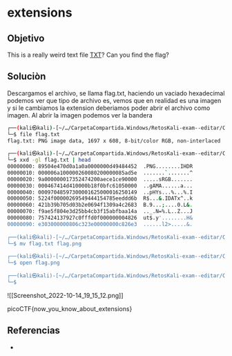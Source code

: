 # extensions
## Objetivo
This is a really weird text file [TXT](https://jupiter.challenges.picoctf.org/static/e7e5d188621ee705ceeb0452525412ef/flag.txt)? Can you find the flag?

## Soluciòn
Descargamos el archivo, se llama flag.txt, haciendo un vaciado hexadecimal podemos ver que tipo de archivo es, vemos que en realidad es una imagen y si le cambiamos la extension deberiamos poder abrir el archivo como imagen. Al abrir la imagen podemos ver la bandera
```bash
┌──(kali㉿kali)-[~/…/CarpetaCompartida.Windows/RetosKali-exam--editar/CarpetaKali-exam1/Retos-Forensic picoCTF 2019]
└─$ file flag.txt
flag.txt: PNG image data, 1697 x 608, 8-bit/color RGB, non-interlaced
                                                                         
┌──(kali㉿kali)-[~/…/CarpetaCompartida.Windows/RetosKali-exam--editar/CarpetaKali-exam1/Retos-Forensic picoCTF 2019]
└─$ xxd -gl flag.txt | head 
00000000: 89504e470d0a1a0a0000000d49484452  .PNG........IHDR
00000010: 000006a100000260080200000085ad5e  .......`.......^
00000020: 9a000000017352474200aece1ce90000  .....sRGB.......
00000030: 000467414d410000b18f0bfc61050000  ..gAMA......a...
00000040: 00097048597300001625000016250149  ..pHYs...%...%.I
00000050: 5224f00000269549444154785eeddd6b  R$...&.IDATx^..k
00000060: 421b39b705d03b2e0694f1309a4c2683  B.9...;....0.L&.
00000070: f9ae5f804e3d25bb4cb3f15abfbaa14a  .._.N=%.L..Z...J
00000080: 757424137927c0fffd0f000000004826  ut$.y'........H&
00000090: e303000000806c323e00000000c826e3  ......l2>.....&.
                                                                         
┌──(kali㉿kali)-[~/…/CarpetaCompartida.Windows/RetosKali-exam--editar/CarpetaKali-exam1/Retos-Forensic picoCTF 2019]
└─$ mv flag.txt flag.png
                                                                         
┌──(kali㉿kali)-[~/…/CarpetaCompartida.Windows/RetosKali-exam--editar/CarpetaKali-exam1/Retos-Forensic picoCTF 2019]
└─$ open flag.png
                                                                         
┌──(kali㉿kali)-[~/…/CarpetaCompartida.Windows/RetosKali-exam--editar/CarpetaKali-exam1/Retos-Forensic picoCTF 2019]
└─$
```
![[Screenshot_2022-10-14_19_15_12.png]]

picoCTF{now_you_know_about_extensions}

## Referencias
- []()
